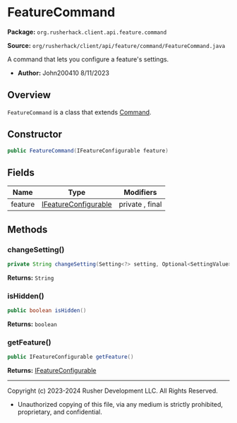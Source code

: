 # FeatureCommand

**Package:** `org.rusherhack.client.api.feature.command`

**Source:** `org/rusherhack/client/api/feature/command/FeatureCommand.java`

A command that lets you configure a feature's settings.
* **Author:** John200410 8/11/2023



## Overview

`FeatureCommand` is a class that extends [Command](Command.md).

## Constructor

```java
public FeatureCommand(IFeatureConfigurable feature)
```

## Fields

| Name | Type | Modifiers |
|------|------|----------|
| feature | [IFeatureConfigurable](IFeatureConfigurable.md) | private , final |


## Methods

### changeSetting()

```java
private String changeSetting(Setting<?> setting, Optional<SettingValue> value)
```

**Returns:** `String`

### isHidden()

```java
public boolean isHidden()
```

**Returns:** `boolean`

### getFeature()

```java
public IFeatureConfigurable getFeature()
```

**Returns:** [IFeatureConfigurable](IFeatureConfigurable.md)

---

Copyright (c) 2023-2024 Rusher Development LLC. All Rights Reserved.
* Unauthorized copying of this file, via any medium is strictly prohibited, proprietary, and confidential.
